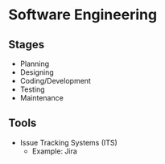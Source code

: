 # Software Engineering

## Stages

- Planning
- Designing
- Coding/Development
- Testing
- Maintenance

## Tools

- Issue Tracking Systems (ITS)
  - Example: Jira